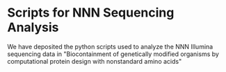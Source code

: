 # Scripts for NNN Sequencing Analysis

We have deposited the python scripts used to analyze the NNN Illumina sequencing data in "Biocontainment of genetically modified organisms by computational protein design with nonstandard amino acids"
